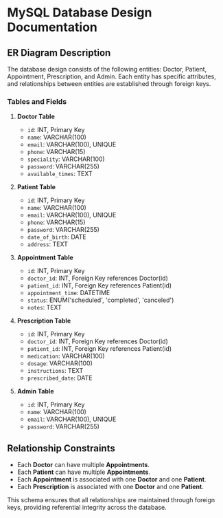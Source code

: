 # MySQL Database Design Documentation

## ER Diagram Description
The database design consists of the following entities: Doctor, Patient, Appointment, Prescription, and Admin. Each entity has specific attributes, and relationships between entities are established through foreign keys.

### Tables and Fields

1. **Doctor Table**  
   - `id`: INT, Primary Key  
   - `name`: VARCHAR(100)  
   - `email`: VARCHAR(100), UNIQUE  
   - `phone`: VARCHAR(15)  
   - `speciality`: VARCHAR(100)  
   - `password`: VARCHAR(255)  
   - `available_times`: TEXT  

2. **Patient Table**  
   - `id`: INT, Primary Key  
   - `name`: VARCHAR(100)  
   - `email`: VARCHAR(100), UNIQUE  
   - `phone`: VARCHAR(15)  
   - `password`: VARCHAR(255)  
   - `date_of_birth`: DATE  
   - `address`: TEXT  

3. **Appointment Table**  
   - `id`: INT, Primary Key  
   - `doctor_id`: INT, Foreign Key references Doctor(id)  
   - `patient_id`: INT, Foreign Key references Patient(id)  
   - `appointment_time`: DATETIME  
   - `status`: ENUM('scheduled', 'completed', 'canceled')  
   - `notes`: TEXT  

4. **Prescription Table**  
   - `id`: INT, Primary Key  
   - `doctor_id`: INT, Foreign Key references Doctor(id)  
   - `patient_id`: INT, Foreign Key references Patient(id)  
   - `medication`: VARCHAR(100)  
   - `dosage`: VARCHAR(100)  
   - `instructions`: TEXT  
   - `prescribed_date`: DATE  

5. **Admin Table**  
   - `id`: INT, Primary Key  
   - `name`: VARCHAR(100)  
   - `email`: VARCHAR(100), UNIQUE  
   - `password`: VARCHAR(255)  

## Relationship Constraints
- Each **Doctor** can have multiple **Appointments**.  
- Each **Patient** can have multiple **Appointments**.  
- Each **Appointment** is associated with one **Doctor** and one **Patient**.  
- Each **Prescription** is associated with one **Doctor** and one **Patient**.  

This schema ensures that all relationships are maintained through foreign keys, providing referential integrity across the database.